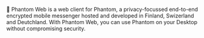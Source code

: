 👻 Phantom Web is a web client for Phantom, a privacy-focussed end-to-end encrypted mobile messenger hosted and developed in Finland, Swizerland and Deutchland. With Phantom Web, you can use Phantom on your Desktop without compromising security.
